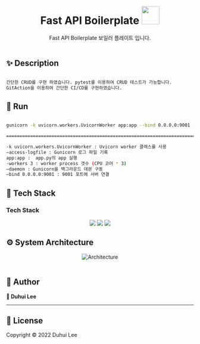 

<h1 align="center">Fast API Boilerplate <img src="https://raw.githubusercontent.com/MartinHeinz/MartinHeinz/master/wave.gif" width="48px"></h1>
<p>
</p>

<center>
       Fast API Boilerplate 보일러 플레이트 입니다.
</center>

<br>

## ✨ Description

```sh

간단한 CRUD를 구현 하였습니다. pytest를 이용하여 CRUD 테스트가 가능합니다. 
GitAction을 이용하여 간단한 CI/CD를 구현하였습니다.

```

## 🏃 Run

```sh

gunicorn -k uvicorn.workers.UvicornWorker app:app --bind 0.0.0.0:9001 --access-logfile ../gunicorn-access/log

=============================================================================================================

-k uvicorn.workers.UvicornWorker : Uvicorn worker 클래스를 사용
–access-logfile : Gunicorn 로그 파일 기록
app:app :  app.py의 app 실행
-workers 3 : worker process 갯수 (CPU 코어 * 3)
–daemon : Gunicorn을 백그라운드 데몬 구동
–bind 0.0.0.0:9001 : 9001 포트에 서버 연결 

```


## 🔧 Tech Stack

### Tech Stack
<div>
    <center>
        <img src="https://img.shields.io/badge/Python-3766AB?style=flat-square&logo=Python&logoColor=white"/>
        <img src="https://img.shields.io/badge/FastAPI-009688?style=flat-square&logo=FastAPI&logoColor=white"/>
        <img src="https://img.shields.io/badge/MongoDB-47A248?style=flat-square&logo=MongoDB&logoColor=white"/>
    </center>
</div>



## ⚙️ System Architecture

<center>
    <img src="https://user-images.githubusercontent.com/61954751/165026128-e015e113-bf67-4807-97ad-4c528194cfec.png" alt="Architecture"/>
</center>
<br>


## 🤼‍ Author

 **🐯 Duhui Lee**
<br>

<hr>

## 📝 License

Copyright © 2022 Duhui Lee <br>
